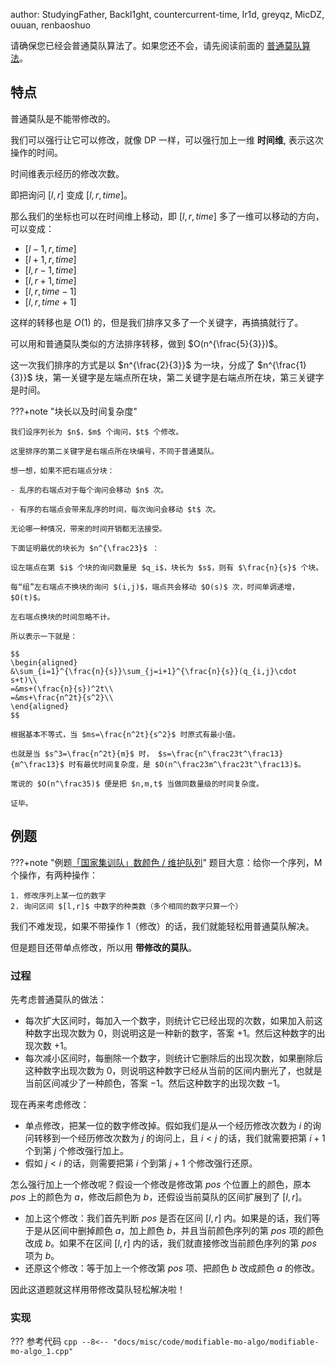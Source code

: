 author: StudyingFather, Backl1ght, countercurrent-time, Ir1d, greyqz, MicDZ, ouuan, renbaoshuo

请确保您已经会普通莫队算法了。如果您还不会，请先阅读前面的 [普通莫队算法](./mo-algo.md)。

## 特点

普通莫队是不能带修改的。

我们可以强行让它可以修改，就像 DP 一样，可以强行加上一维 **时间维**, 表示这次操作的时间。

时间维表示经历的修改次数。

即把询问 $[l,r]$ 变成 $[l,r,time]$。

那么我们的坐标也可以在时间维上移动，即 $[l,r,time]$ 多了一维可以移动的方向，可以变成：

- $[l-1,r,time]$
- $[l+1,r,time]$
- $[l,r-1,time]$
- $[l,r+1,time]$
- $[l,r,time-1]$
- $[l,r,time+1]$

这样的转移也是 $O(1)$ 的，但是我们排序又多了一个关键字，再搞搞就行了。

可以用和普通莫队类似的方法排序转移，做到 $O(n^{\frac{5}{3}})$。

这一次我们排序的方式是以 $n^{\frac{2}{3}}$ 为一块，分成了 $n^{\frac{1}{3}}$ 块，第一关键字是左端点所在块，第二关键字是右端点所在块，第三关键字是时间。

???+note "块长以及时间复杂度"
    
    我们设序列长为 $n$，$m$ 个询问，$t$ 个修改。
    
    这里排序的第二关键字是右端点所在块编号，不同于普通莫队。
    
    想一想，如果不把右端点分块：
    
    - 乱序的右端点对于每个询问会移动 $n$ 次。
    
    - 有序的右端点会带来乱序的时间，每次询问会移动 $t$ 次。
    
    无论哪一种情况，带来的时间开销都无法接受。
    
    下面证明最优的块长为 $n^{\frac23}$ ：
    
    设左端点在第 $i$ 个块的询问数量是 $q_i$，块长为 $s$，则有 $\frac{n}{s}$ 个块。
    
    每“组”左右端点不换块的询问 $(i,j)$，端点共会移动 $O(s)$ 次，时间单调递增，$O(t)$。
    
    左右端点换块的时间忽略不计。
    
    所以表示一下就是：
    
    $$
    \begin{aligned}
    &\sum_{i=1}^{\frac{n}{s}}\sum_{j=i+1}^{\frac{n}{s}}(q_{i,j}\cdot s+t)\\
    =&ms+(\frac{n}{s})^2t\\
    =&ms+\frac{n^2t}{s^2}\\
    \end{aligned}
    $$
    
    根据基本不等式，当 $ms=\frac{n^2t}{s^2}$ 时原式有最小值。
    
    也就是当 $s^3=\frac{n^2t}{m}$ 时， $s=\frac{n^\frac23t^\frac13}{m^\frac13}$ 时有最优时间复杂度，是 $O(n^\frac23m^\frac23t^\frac13)$。
    
    常说的 $O(n^\frac35)$ 便是把 $n,m,t$ 当做同数量级的时间复杂度。
    
    证毕。

## 例题

???+note "例题[「国家集训队」数颜色 / 维护队列](https://www.luogu.com.cn/problem/P1903)"
    题目大意：给你一个序列，M 个操作，有两种操作：
    
    1. 修改序列上某一位的数字
    2. 询问区间 $[l,r]$ 中数字的种类数（多个相同的数字只算一个）

我们不难发现，如果不带操作 1（修改）的话，我们就能轻松用普通莫队解决。

但是题目还带单点修改，所以用 **带修改的莫队**。

### 过程

先考虑普通莫队的做法：

- 每次扩大区间时，每加入一个数字，则统计它已经出现的次数，如果加入前这种数字出现次数为 $0$，则说明这是一种新的数字，答案 $+1$。然后这种数字的出现次数 $+1$。
- 每次减小区间时，每删除一个数字，则统计它删除后的出现次数，如果删除后这种数字出现次数为 $0$，则说明这种数字已经从当前的区间内删光了，也就是当前区间减少了一种颜色，答案 $-1$。然后这种数字的出现次数 $-1$。

现在再来考虑修改：

- 单点修改，把某一位的数字修改掉。假如我们是从一个经历修改次数为 $i$ 的询问转移到一个经历修改次数为 $j$ 的询问上，且 $i<j$ 的话，我们就需要把第 $i+1$ 个到第 $j$ 个修改强行加上。
- 假如 $j<i$ 的话，则需要把第 $i$ 个到第 $j+1$ 个修改强行还原。

怎么强行加上一个修改呢？假设一个修改是修改第 $pos$ 个位置上的颜色，原本 $pos$ 上的颜色为 $a$，修改后颜色为 $b$，还假设当前莫队的区间扩展到了 $[l,r]$。

- 加上这个修改：我们首先判断 $pos$ 是否在区间 $[l,r]$ 内。如果是的话，我们等于是从区间中删掉颜色 $a$，加上颜色 $b$，并且当前颜色序列的第 $pos$ 项的颜色改成 $b$。如果不在区间 $[l,r]$ 内的话，我们就直接修改当前颜色序列的第 $pos$ 项为 $b$。
- 还原这个修改：等于加上一个修改第 $pos$ 项、把颜色 $b$ 改成颜色 $a$ 的修改。

因此这道题就这样用带修改莫队轻松解决啦！

### 实现

??? 参考代码
    ```cpp
    --8<-- "docs/misc/code/modifiable-mo-algo/modifiable-mo-algo_1.cpp"
    ```

